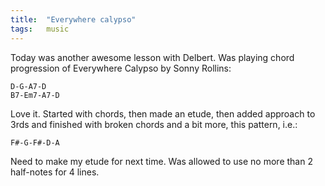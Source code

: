 ```yaml
---
title:  "Everywhere calypso"
tags:   music
---
```


Today was another awesome lesson with Delbert. Was playing chord progression of Everywhere Calypso by Sonny Rollins:

    D-G-A7-D
    B7-Em7-A7-D

Love it. Started with chords, then made an etude, then added approach to 3rds and finished with broken chords and a bit more, this pattern, i.e.:

    F#-G-F#-D-A

Need to make my etude for next time. Was allowed to use no more than 2 half-notes for 4 lines.
